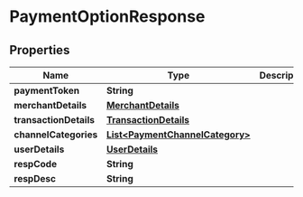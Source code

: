 

# PaymentOptionResponse


## Properties

| Name | Type | Description | Notes |
|------------ | ------------- | ------------- | -------------|
|**paymentToken** | **String** |  |  [optional] |
|**merchantDetails** | [**MerchantDetails**](MerchantDetails.md) |  |  [optional] |
|**transactionDetails** | [**TransactionDetails**](TransactionDetails.md) |  |  [optional] |
|**channelCategories** | [**List&lt;PaymentChannelCategory&gt;**](PaymentChannelCategory.md) |  |  [optional] |
|**userDetails** | [**UserDetails**](UserDetails.md) |  |  [optional] |
|**respCode** | **String** |  |  [optional] |
|**respDesc** | **String** |  |  [optional] |



